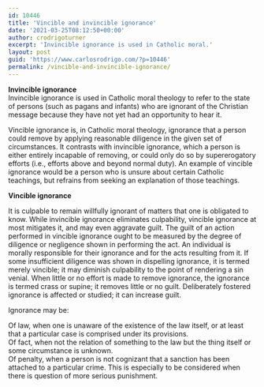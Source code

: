 ```yaml
---
id: 10446
title: 'Vincible and invincible ignorance'
date: '2021-03-25T08:12:50+00:00'
author: crodrigoturner
excerpt: 'Invincible ignorance is used in Catholic moral.'
layout: post
guid: 'https://www.carlosrodrigo.com/?p=10446'
permalink: /vincible-and-invincible-ignorance/
---
```


**Invincible ignorance**  
Invincible ignorance is used in Catholic moral theology to refer to the state of persons (such as pagans and infants) who are ignorant of the Christian message because they have not yet had an opportunity to hear it.

Vincible ignorance is, in Catholic moral theology, ignorance that a person could remove by applying reasonable diligence in the given set of circumstances. It contrasts with invincible ignorance, which a person is either entirely incapable of removing, or could only do so by supererogatory efforts (i.e., efforts above and beyond normal duty). An example of vincible ignorance would be a person who is unsure about certain Catholic teachings, but refrains from seeking an explanation of those teachings.

**Vincible ignorance**

It is culpable to remain willfully ignorant of matters that one is obligated to know. While invincible ignorance eliminates culpability, vincible ignorance at most mitigates it, and may even aggravate guilt. The guilt of an action performed in vincible ignorance ought to be measured by the degree of diligence or negligence shown in performing the act. An individual is morally responsible for their ignorance and for the acts resulting from it. If some insufficient diligence was shown in dispelling ignorance, it is termed merely vincible; it may diminish culpability to the point of rendering a sin venial. When little or no effort is made to remove ignorance, the ignorance is termed crass or supine; it removes little or no guilt. Deliberately fostered ignorance is affected or studied; it can increase guilt.

Ignorance may be:

Of law, when one is unaware of the existence of the law itself, or at least that a particular case is comprised under its provisions.  
Of fact, when not the relation of something to the law but the thing itself or some circumstance is unknown.  
Of penalty, when a person is not cognizant that a sanction has been attached to a particular crime. This is especially to be considered when there is question of more serious punishment.